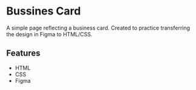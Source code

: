 # Bussines Card
A simple page reflecting a business card. Created to practice transferring the design in Figma to HTML/CSS. 
## Features

- HTML
- CSS 
- Figma
